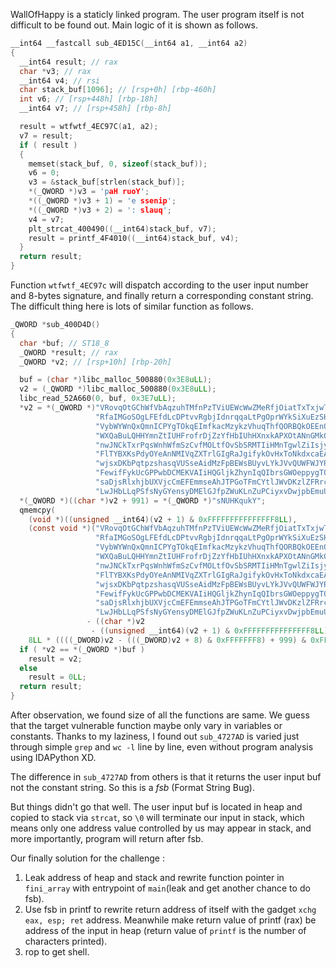 WallOfHappy is a staticly linked program. The user program itself is not difficult to be found out. Main logic of it is shown as follows.

```C
__int64 __fastcall sub_4ED15C(__int64 a1, __int64 a2)
{
  __int64 result; // rax
  char *v3; // rax
  __int64 v4; // rsi
  char stack_buf[1096]; // [rsp+0h] [rbp-460h]
  int v6; // [rsp+448h] [rbp-18h]
  __int64 v7; // [rsp+458h] [rbp-8h]

  result = wtfwtf_4EC97C(a1, a2);
  v7 = result;
  if ( result )
  {
    memset(stack_buf, 0, sizeof(stack_buf));
    v6 = 0;
    v3 = &stack_buf[strlen(stack_buf)];
    *(_QWORD *)v3 = 'paH ruoY';
    *((_QWORD *)v3 + 1) = 'e ssenip';
    *((_QWORD *)v3 + 2) = ': slauq';
    v4 = v7;
    plt_strcat_400490((__int64)stack_buf, v7);
    result = printf_4F4010((__int64)stack_buf, v4);
  }
  return result;
}
```

Function `wtfwtf_4EC97c` will dispatch according to the user input number and 8-bytes signature, and finally return a corresponding constant string. The difficult thing here is lots of similar function as follows.

```C
_QWORD *sub_400D4D()
{
  char *buf; // ST18_8
  _QWORD *result; // rax
  _QWORD *v2; // [rsp+10h] [rbp-20h]

  buf = (char *)libc_malloc_500880(0x3E8uLL);
  v2 = (_QWORD *)libc_malloc_500880(0x3E8uLL);
  libc_read_52A660(0, buf, 0x3E7uLL);
  *v2 = *(_QWORD *)"VRovqOtGChWfVbAqzuhTMfnPzTViUEWcWwZMeRfjOiatTxTxjwTdLiZvIXkDfoBLLeZYtfuauqAMlJiddvWHBgQXPApNPNVfiQmyU"
                   "RfaIMGoSOgLFEfdLcDPtvvRgbjIdnrqqaLtPgOprWYkSiXuEzSHtQURpjhpYeOSFqlQDJIYqAWIdlKuWbaeKllvflyZiIWeSJrpGa"
                   "VybWYWnQxQmnICPYgTOkqEImfkacMzykzVhuqThfQORBQkOEEnOuhUZwDaikPkLqgdFjQnGqqmZBhITKIAZZvTerOdpyZhlWpHtgk"
                   "WXQaBuLQHHYmnZtIUHFrofrDjZzYfHbIUhHXnxkAPXOtANnGMkOqKtxVXJKChJcqJBieFbRXVSOeWkIdnpAYpiTjEOvZbENKLSQgw"
                   "nwJNCkTxrPqsWnhWfmSzCvfMOLtfOvSbSRMTIiHMnTgwlZiIsjydgtUVpxEQzrddHEGVmoQSyoPSxaUIckBDcrCwWbYFqYoBuhwwH"
                   "FlTYBXKsPdyOYeAnNMIVqZXTrlGIgRaJgifykOvHxToNkdxcaEAMXpDTmPhdrYgYJAUYFPKTdJDsIAjygXUQCFZRItfhpZnPqrBsL"
                   "wjsxDKbPqtpzshasqVUSseAidMzFpBEWsBUyvLYkJVvQUWFWJYRjYxmzEeKVpGySfgkYWXSFarsiRrFBHSItSIJZFZHBupHzNaUUO"
                   "FewifFykUcGPPwbDCMEKVAIiHQGljkZhynIqQIbrsGWOeppygTQkPzcNIoAawIpdwDZItHoOzidZnMVLYLidCHoeFkUDwsYBbpeHN"
                   "saDjsRlxhjbUXVjcCmEFEmmseAhJTPGoTFmCYtlJWvDKzlZFRrcsOgyKYwhzsiXFSUPvJonEfuuwRRvqqrWfiYpmCHfdetJWzfbRK"
                   "LwJHbLLqPSfsNyGYensyDMElGJfpZWuKLnZuPCiyxvDwjpbEmuUcOwpGjtIkMURFUFOUFPEOVactSWxaNYsNUHKqukY";
  *(_QWORD *)((char *)v2 + 991) = *(_QWORD *)"sNUHKqukY";
  qmemcpy(
    (void *)((unsigned __int64)(v2 + 1) & 0xFFFFFFFFFFFFFFF8LL),
    (const void *)("VRovqOtGChWfVbAqzuhTMfnPzTViUEWcWwZMeRfjOiatTxTxjwTdLiZvIXkDfoBLLeZYtfuauqAMlJiddvWHBgQXPApNPNVfiQmyU"
                   "RfaIMGoSOgLFEfdLcDPtvvRgbjIdnrqqaLtPgOprWYkSiXuEzSHtQURpjhpYeOSFqlQDJIYqAWIdlKuWbaeKllvflyZiIWeSJrpGa"
                   "VybWYWnQxQmnICPYgTOkqEImfkacMzykzVhuqThfQORBQkOEEnOuhUZwDaikPkLqgdFjQnGqqmZBhITKIAZZvTerOdpyZhlWpHtgk"
                   "WXQaBuLQHHYmnZtIUHFrofrDjZzYfHbIUhHXnxkAPXOtANnGMkOqKtxVXJKChJcqJBieFbRXVSOeWkIdnpAYpiTjEOvZbENKLSQgw"
                   "nwJNCkTxrPqsWnhWfmSzCvfMOLtfOvSbSRMTIiHMnTgwlZiIsjydgtUVpxEQzrddHEGVmoQSyoPSxaUIckBDcrCwWbYFqYoBuhwwH"
                   "FlTYBXKsPdyOYeAnNMIVqZXTrlGIgRaJgifykOvHxToNkdxcaEAMXpDTmPhdrYgYJAUYFPKTdJDsIAjygXUQCFZRItfhpZnPqrBsL"
                   "wjsxDKbPqtpzshasqVUSseAidMzFpBEWsBUyvLYkJVvQUWFWJYRjYxmzEeKVpGySfgkYWXSFarsiRrFBHSItSIJZFZHBupHzNaUUO"
                   "FewifFykUcGPPwbDCMEKVAIiHQGljkZhynIqQIbrsGWOeppygTQkPzcNIoAawIpdwDZItHoOzidZnMVLYLidCHoeFkUDwsYBbpeHN"
                   "saDjsRlxhjbUXVjcCmEFEmmseAhJTPGoTFmCYtlJWvDKzlZFRrcsOgyKYwhzsiXFSUPvJonEfuuwRRvqqrWfiYpmCHfdetJWzfbRK"
                   "LwJHbLLqPSfsNyGYensyDMElGJfpZWuKLnZuPCiyxvDwjpbEmuUcOwpGjtIkMURFUFOUFPEOVactSWxaNYsNUHKqukY"
                 - ((char *)v2
                  - ((unsigned __int64)(v2 + 1) & 0xFFFFFFFFFFFFFFF8LL))),
    8LL * ((((_DWORD)v2 - (((_DWORD)v2 + 8) & 0xFFFFFFF8) + 999) & 0xFFFFFFF8) >> 3));
  if ( *v2 == *(_QWORD *)buf )
    result = v2;
  else
    result = 0LL;
  return result;
}
```

After observation, we found size of all the functions are same. We guess that the target vulnerable function maybe only vary in variables or constants. Thanks to my laziness, I found out `sub_4727AD` is varied just through simple `grep` and `wc -l` line by line, even without program analysis using IDAPython XD.

The difference in `sub_4727AD` from others is that it returns the user input buf not the constant string. So this is a *fsb* (Format String Bug).

But things didn't go that well. The user input buf is located in heap and copied to stack via `strcat`, so `\0` will terminate our input in stack, which means only one address value controlled by us may appear in stack, and more importantly, program will return after fsb. 

Our finally solution for the challenge : 
1. Leak address of heap and stack and rewrite function pointer in `fini_array` with entrypoint of `main`(leak and get another chance to do fsb).
2. Use fsb in printf to rewrite return address of itself with the gadget `xchg eax, esp; ret` address. Meanwhile make return value of printf (rax) be address of the input in heap (return value of `printf` is the number of characters printed).
3. rop to get shell.
